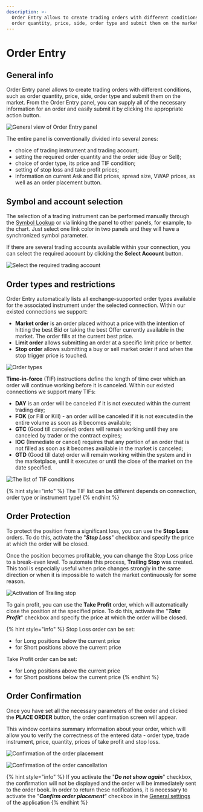 ```yaml
---
description: >-
  Order Entry allows to create trading orders with different conditions, such as
  order quantity, price, side, order type and submit them on the market.
---
```


# Order Entry

## General info

Order Entry panel allows to create trading orders with different conditions, such as order quantity, price, side, order type and submit them on the market. From the Order Entry panel, you can supply all of the necessary information for an order and easily submit it by clicking the appropriate action button.

![General view of Order Entry panel](../../.gitbook/assets/order-entry-panel-in-quantower-platfrom.png)

The entire panel is conventionally divided into several zones:

* choice of trading instrument and trading account;
* setting the required order quantity and the order side \(Buy or Sell\);
* choice of order type, its price and TIF condition;
* setting of stop loss and take profit prices;
* information on current Ask and Bid prices, spread size, VWAP prices, as well as an order placement button.

## Symbol and account selection

The selection of a trading instrument can be performed manually through the [Symbol Lookup](https://help.optimusflow.qtower.app/getting-started/instruments-lookup) or via linking the panel to other panels, for example, to the chart. Just select one link color in two panels and they will have a synchronized symbol parameter.

If there are several trading accounts available within your connection, you can select the required account by clicking the **Select Account** button.

![Select the required trading account ](../../.gitbook/assets/select-trading-account.png)

## **Order types and restrictions**

Order Entry automatically lists all exchange-supported order types available for the associated instrument under the selected connection. Within our existed connections we support:

* **Market order** is an order placed without a price with the intention of hitting the best Bid or taking the best Offer currently available in the market. The order fills at the current best price.
* **Limit order** allows submitting an order at a specific limit price or better.
* **Stop order** allows submitting a buy or sell market order if and when the stop trigger price is touched.

![Order types](../../.gitbook/assets/order-types.png)

**Time-in-force** \(TIF\) instructions define the length of time over which an order will continue working before it is canceled. Within our existed connections we support many TIFs:

* **DAY** is an order will be canceled if it is not executed within the current trading day;
* **FOK** \(or Fill or Kill\) -  an order will be canceled if it is not executed in the entire volume as soon as it becomes available;
* **GTC** \(Good till canceled\) orders will remain working until they are canceled by trader or the contract expires;
* **IOC** \(Immediate or cancel\) requires that any portion of an order that is not filled as soon as it becomes available in the market is canceled;
* **GTD** \(Good till date\) order will remain working within the system and in the marketplace, until it executes or until the close of the market on the date specified.

![The list of TIF conditions](../../.gitbook/assets/tif-types.png)

{% hint style="info" %}
The TIF list can be different depends on connection, order type or instrument type!
{% endhint %}

## Order Protection

To protect the position from a significant loss, you can use the **Stop Loss** orders. To do this, activate the "_**Stop Loss**_" checkbox and specify the price at which the order will be closed.

Once the position becomes profitable, you can change the Stop Loss price to a break-even level. To automate this process, **Trailing Stop** was created. This tool is especially useful when price changes strongly in the same direction or when it is impossible to watch the market continuously for some reason.

![Activation of Trailing stop](../../.gitbook/assets/trailing-stop-order.png)

To gain profit, you can use the **Take Profit** order, which will automatically close the position at the specified price. To do this, activate the "_**Take Profit**_" checkbox and specify the price at which the order will be closed.

{% hint style="info" %}
Stop Loss order can be set:

* for Long positions below the current price
* for Short positions above the current price

Take Profit order can be set:

* for Long positions above the current price
* for Short positions below the current price
{% endhint %}

## Order Confirmation

Once you have set all the necessary parameters of the order and clicked the **PLACE ORDER** button, the order confirmation screen will appear.

This window contains summary information about your order, which will allow you to verify the correctness of the entered data - order type, trade instrument, price, quantity, prices of take profit and stop loss.

![Confirmation of the order placement](../../.gitbook/assets/order-confirmation.png)

![Confirmation of the order cancellation](../../.gitbook/assets/confirmation-of-order-cancel.png)

{% hint style="info" %}
If you activate the "_**Do not show again**_" checkbox, the confirmation will not be displayed and the order will be immediately sent to the order book. In order to return these notifications, it is necessary to activate the "_**Confirm order placement**_" checkbox in the [General settings](https://help.optimusflow.qtower.app/getting-started/general-settings#confirmations) of the application
{% endhint %}

